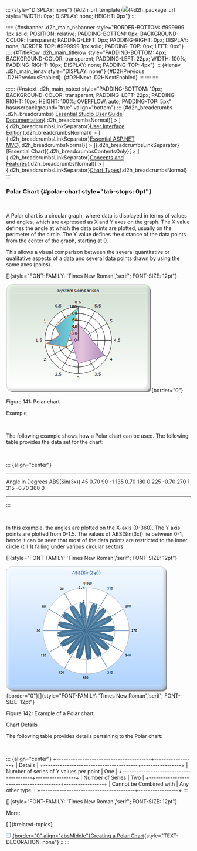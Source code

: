 ::: {style="DISPLAY: none"}
[](ms-xhelp:///?Id=d2h_url_template){#d2h_url_template}![](!package_url!){#d2h_package_url style="WIDTH: 0px; DISPLAY: none; HEIGHT: 0px"}
:::

::::: {#nsbanner .d2h_main_nsbanner style="BORDER-BOTTOM: #999999 1px solid; POSITION: relative; PADDING-BOTTOM: 0px; BACKGROUND-COLOR: transparent; PADDING-LEFT: 0px; PADDING-RIGHT: 0px; DISPLAY: none; BORDER-TOP: #999999 1px solid; PADDING-TOP: 0px; LEFT: 0px"}
:::: {#TitleRow .d2h_main_titlerow style="PADDING-BOTTOM: 4px; BACKGROUND-COLOR: transparent; PADDING-LEFT: 22px; WIDTH: 100%; PADDING-RIGHT: 10px; DISPLAY: none; PADDING-TOP: 4px"}
::: {#ienav .d2h_main_ienav style="DISPLAY: none"}
[](ms-xhelp:///?Id=938ebf43-0c80-4197-8c6f-6765b39f4f6c){#D2HPrevious .D2HPreviousEnabled}  [](ms-xhelp:///?Id=bb375208-e089-4e8c-bd51-fb9f16464592){#D2HNext .D2HNextEnabled}
:::
::::
:::::

:::::: {#nstext .d2h_main_nstext style="PADDING-BOTTOM: 10px; BACKGROUND-COLOR: transparent; PADDING-LEFT: 22px; PADDING-RIGHT: 10px; HEIGHT: 100%; OVERFLOW: auto; PADDING-TOP: 5px" hasuserbackground="true" valign="bottom"}
::: {#d2h_breadcrumbs .d2h_breadcrumbs}
[Essential Studio User Guide Documentation](ms-xhelp:///?Id=12457748-09e3-4d74-a240-8e049cedf030){.d2h_breadcrumbsNormal}[ \> ]{.d2h_breadcrumbsLinkSeparator}[User Interface Edition](ms-xhelp:///?Id=c29296b7-531c-413b-a0ec-488ca1f7f669){.d2h_breadcrumbsNormal}[ \> ]{.d2h_breadcrumbsLinkSeparator}[Essential ASP.NET MVC](ms-xhelp:///?Id=4b14e7d1-65c4-4f67-b1aa-2c37709905a5){.d2h_breadcrumbsNormal}[ \> ]{.d2h_breadcrumbsLinkSeparator}[Essential Chart]{.d2h_breadcrumbsContentsOnly}[ \> ]{.d2h_breadcrumbsLinkSeparator}[Concepts and Features](ms-xhelp:///?Id=696f5666-8b81-4685-9bd9-12198f06f3ad){.d2h_breadcrumbsNormal}[ \> ]{.d2h_breadcrumbsLinkSeparator}[Chart Types](ms-xhelp:///?Id=b1c36bab-b337-4f30-b4a8-ef54242458c8){.d2h_breadcrumbsNormal}
:::

### Polar Chart {#polar-chart style="tab-stops: 0pt"}

 

A Polar chart is a circular graph, where data is displayed in terms of values and angles, which are expressed as X and Y axes on the graph. The X value defines the angle at which the data points are plotted, usually on the perimeter of the circle. The Y value defines the distance of the data points from the center of the graph, starting at 0.

This allows a visual comparison between the several quantitative or qualitative aspects of a data and several data points drawn by using the same axes (poles).

[]{style="FONT-FAMILY: 'Times New Roman','serif'; FONT-SIZE: 12pt"} 

![](ImagesExt/image69_109.png){border="0"}

Figure 141: Polar chart

Example

 

The following example shows how a Polar chart can be used. The following table provides the data set for the chart:

 

::: {align="center"}
  ------------------ --------------
  Angle in Degrees   ABS(Sin(3x))
  45                 0.70
  90                 -1
  135                0.70
  180                0
  225                -0.70
  270                1
  315                -0.70
  360                0
  ------------------ --------------
:::

 

In this example, the angles are plotted on the X-axis (0-360). The Y axis points are plotted from 0-1.5. The values of ABS(Sin(3x)) lie between 0-1, hence it can be seen that most of the data points are restricted to the inner circle (till 1) falling under various circular sectors.

[]{style="FONT-FAMILY: 'Times New Roman','serif'; FONT-SIZE: 12pt"} 

![](ImagesExt/image69_110.png){border="0"}[]{style="FONT-FAMILY: 'Times New Roman','serif'; FONT-SIZE: 12pt"}

Figure 142: Example of a Polar chart

Chart Details

The following table provides details pertaining to the Polar chart:

 

::: {align="center"}
+----------------------------------------+-----------------+
| Details                                                  |
+----------------------------------------+-----------------+
| Number of series of Y values per point | One             |
+----------------------------------------+-----------------+
| Number of Series                       | Two             |
+----------------------------------------+-----------------+
| Cannot be Combined with                | Any other type. |
+----------------------------------------+-----------------+
:::

[]{style="FONT-FAMILY: 'Times New Roman','serif'; FONT-SIZE: 12pt"} 

More:

[ ]{#related-topics}

[![](button.gif){border="0" align="absMiddle"}Creating a Polar Chart](ms-xhelp:///?Id=1dd1f3c4-1231-4846-9685-1c3cb1c31c8e){style="TEXT-DECORATION: none"}
::::::
